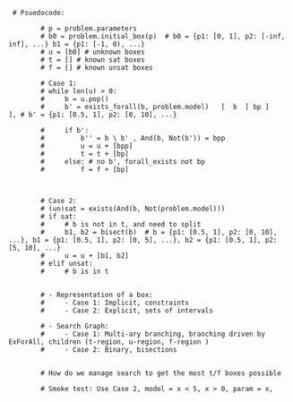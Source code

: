      # Psuedocode:

            # p = problem.parameters
            # b0 = problem.initial_box(p)  # b0 = {p1: [0, 1], p2: [-inf, inf], ...} b1 = {p1: [-1, 0), ...}
            # u = [b0] # unknown boxes
            # t = [] # known sat boxes
            # f = [] # known unsat boxes

            # Case 1:
            # while len(u) > 0:
            #     b = u.pop()
            #     b' = exists_forall(b, problem.model)   [  b  [ bp ]    ], # b' = {p1: [0.5, 1], p2: [0, 10], ...}
                
            #     if b':
            #         b'' = b \ b' , And(b, Not(b')) = bpp
            #         u = u + [bpp]
            #         t = t + [bp]
            #     else: # no b', forall_exists not bp
            #         f = f + [bp]

                    

            # Case 2: 
            # (un)sat = exists(And(b, Not(problem.model)))   
            # if sat: 
            #     # b is not in t, and need to split
            #     b1, b2 = bisect(b)  # b = {p1: [0.5, 1], p2: [0, 10], ...}, b1 = {p1: [0.5, 1], p2: [0, 5], ...}, b2 = {p1: [0.5, 1], p2: [5, 10], ...}
            #     u = u + [b1, b2]
            # elif unsat:
            #     # b is in t


            # - Representation of a box: 
            #     - Case 1: Implicit, constraints
            #     - Case 2: Explicit, sets of intervals

            # - Search Graph:
            #     - Case 1: Multi-ary branching, branching driven by ExForAll, children (t-region, u-region, f-region )
            #     - Case 2: Binary, bisections


            # How do we manage search to get the most t/f boxes possible 

            # Smoke test: Use Case 2, model = x < 5, x > 0, param = x, 
